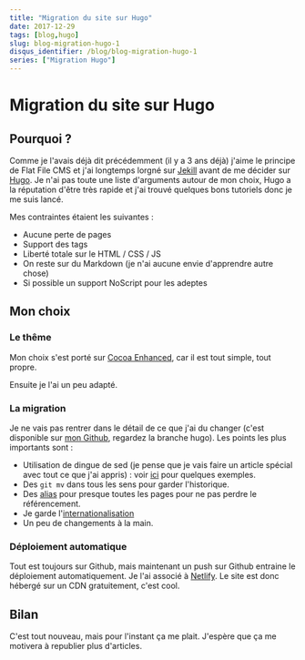 ```yaml
---
title: "Migration du site sur Hugo"
date: 2017-12-29
tags: [blog,hugo]
slug: blog-migration-hugo-1
disqus_identifier: /blog/blog-migration-hugo-1
series: ["Migration Hugo"]
---
```

# Migration du site sur Hugo

## Pourquoi ?

Comme je l'avais déjà dit précédemment (il y a 3 ans déjà) j'aime le principe de Flat File CMS et j'ai longtemps lorgné sur [Jekill](https://jekyllrb.com/) avant de me décider sur [Hugo](https://gohugo.io/). Je n'ai pas toute une liste d'arguments autour de mon choix, Hugo a la réputation d'être très rapide et j'ai trouvé quelques bons tutoriels donc je me suis lancé.

Mes contraintes étaient les suivantes :
 * Aucune perte de pages
 * Support des tags
 * Liberté totale sur le HTML / CSS / JS
 * On reste sur du Markdown (je n'ai aucune envie d'apprendre autre chose)
 * Si possible un support NoScript pour les adeptes

## Mon choix

### Le thême

Mon choix s'est porté sur [Cocoa Enhanced](https://github.com/mtn/cocoa-eh-hugo-theme), car il est tout simple, tout propre.

Ensuite je l'ai un peu adapté.

### La migration

Je ne vais pas rentrer dans le détail de ce que j'ai du changer (c'est disponible sur [mon Github](https://github.com/seblucas/www-blog), regardez la branche hugo). Les points les plus importants sont :

 * Utilisation de dingue de sed (je pense que je vais faire un article spécial avec tout ce que j'ai appris) : voir [ici](https://github.com/seblucas/www-blog/tree/hugo/tools) pour quelques exemples.
 * Des `git mv` dans tous les sens pour garder l'historique.
 * Des [alias](https://gohugo.io/content-management/urls/#aliases) pour presque toutes les pages pour ne pas perdre le référencement.
 * Je garde l'[internationalisation](https://gohugo.io/content-management/multilingual/)
 * Un peu de changements à la main.


### Déploiement automatique

Tout est toujours sur Github, mais maintenant un push sur Github entraine le déploiement automatiquement. Je l'ai associé à [Netlify](https://www.netlify.com/). Le site est donc hébergé sur un CDN gratuitement, c'est cool.

## Bilan

C'est tout nouveau, mais pour l'instant ça me plait. J'espère que ça me motivera à republier plus d'articles.